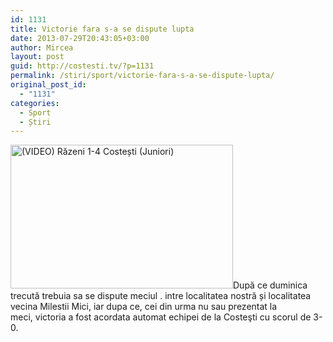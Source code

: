 ```yaml
---
id: 1131
title: Victorie fara s-a se dispute lupta
date: 2013-07-29T20:43:05+03:00
author: Mircea
layout: post
guid: http://costesti.tv/?p=1131
permalink: /stiri/sport/victorie-fara-s-a-se-dispute-lupta/
original_post_id:
  - "1131"
categories:
  - Sport
  - Știri
---
```

[<img alt="(VIDEO) Răzeni 1-4 Costești (Juniori)" class="alignleft size-large wp-image-1115" src="http://costesti.tv/costestitv/wp-content/uploads//2013/07/video-razeni-1-4-costesti-juniori1-1024x576.jpg" style="width:356px;height:230px;" />](http://costesti.tv/costestitv/wp-content/uploads//2013/07/video-razeni-1-4-costesti-juniori1.jpg)După ce duminica trecută trebuia sa se dispute meciul . intre localitatea nostră și localitatea vecina Milestii Mici, iar dupa ce, cei din urma nu sau prezentat la meci,&nbsp;victoria a fost acordata automat echipei de la Costeşti cu scorul de 3-0.